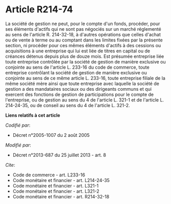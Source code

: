 # Article R214-74

La société de gestion ne peut, pour le compte d'un fonds, procéder, pour ses éléments d'actifs qui ne sont pas négociés sur
un marché réglementé au sens de l'article R. 214-32-18, à d'autres opérations que celles d'achat ou de vente à terme ou au
comptant dans les limites fixées par la présente section, ni procéder pour ces mêmes éléments d'actifs à des cessions ou
acquisitions à une entreprise qui lui est liée de titres en capital ou de créances détenus depuis plus de douze mois. Est
présumée entreprise liée toute entreprise contrôlée par la société de gestion de manière exclusive ou conjointe au sens de
l'article L. 233-16 du code de commerce, toute entreprise contrôlant la société de gestion de manière exclusive ou conjointe
au sens de ce même article L. 233-16, toute entreprise filiale de la même société mère ainsi que toute entreprise avec
laquelle la société de gestion a des mandataires sociaux ou des dirigeants communs et qui exercent des fonctions de gestion
de participations pour le compte de l'entreprise, ou de gestion au sens du 4 de l'article L. 321-1 et de l'article L.
214-24-35, ou de conseil au sens du 4 de l'article L. 321-2.

**Liens relatifs à cet article**

_Codifié par_:

  - Décret n°2005-1007 du 2 août 2005

_Modifié par_:

  - Décret n°2013-687 du 25 juillet 2013 - art. 8

_Cite_:

  - Code de commerce - art. L233-16
  - Code monétaire et financier - art. L214-24-35
  - Code monétaire et financier - art. L321-1
  - Code monétaire et financier - art. L321-2
  - Code monétaire et financier - art. R214-32-18

